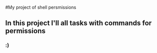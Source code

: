 #My project of shell persmissions
## In this project I'll all tasks with commands for permissions
### :)